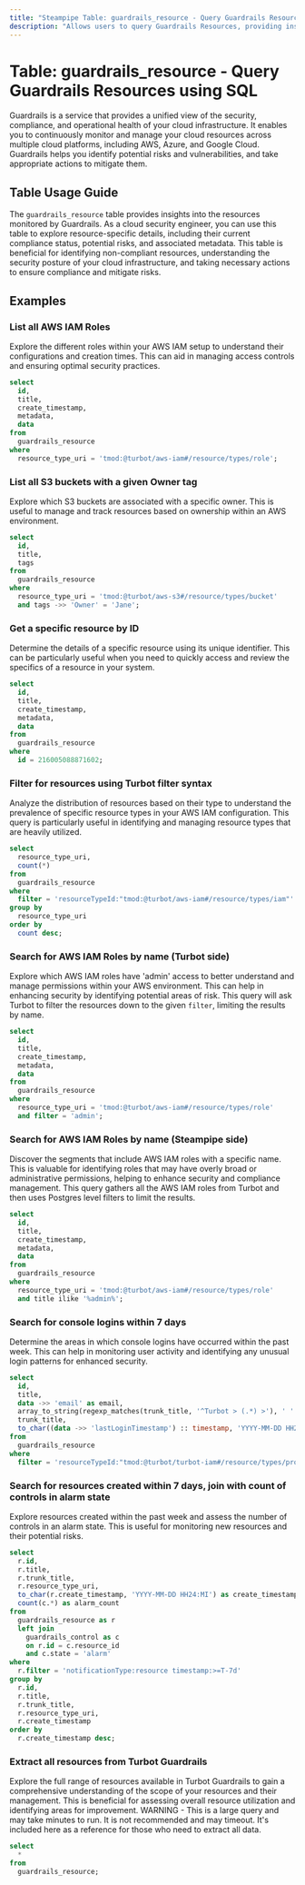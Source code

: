 ```yaml
---
title: "Steampipe Table: guardrails_resource - Query Guardrails Resources using SQL"
description: "Allows users to query Guardrails Resources, providing insights into the security, compliance, and operational risk of their cloud infrastructure."
---
```


# Table: guardrails_resource - Query Guardrails Resources using SQL

Guardrails is a service that provides a unified view of the security, compliance, and operational health of your cloud infrastructure. It enables you to continuously monitor and manage your cloud resources across multiple cloud platforms, including AWS, Azure, and Google Cloud. Guardrails helps you identify potential risks and vulnerabilities, and take appropriate actions to mitigate them.

## Table Usage Guide

The `guardrails_resource` table provides insights into the resources monitored by Guardrails. As a cloud security engineer, you can use this table to explore resource-specific details, including their current compliance status, potential risks, and associated metadata. This table is beneficial for identifying non-compliant resources, understanding the security posture of your cloud infrastructure, and taking necessary actions to ensure compliance and mitigate risks.

## Examples

### List all AWS IAM Roles
Explore the different roles within your AWS IAM setup to understand their configurations and creation times. This can aid in managing access controls and ensuring optimal security practices.

```sql
select
  id,
  title,
  create_timestamp,
  metadata,
  data
from
  guardrails_resource
where
  resource_type_uri = 'tmod:@turbot/aws-iam#/resource/types/role';
```

### List all S3 buckets with a given Owner tag
Explore which S3 buckets are associated with a specific owner. This is useful to manage and track resources based on ownership within an AWS environment.

```sql
select
  id,
  title,
  tags
from
  guardrails_resource
where
  resource_type_uri = 'tmod:@turbot/aws-s3#/resource/types/bucket'
  and tags ->> 'Owner' = 'Jane';
```

### Get a specific resource by ID
Determine the details of a specific resource using its unique identifier. This can be particularly useful when you need to quickly access and review the specifics of a resource in your system.

```sql
select
  id,
  title,
  create_timestamp,
  metadata,
  data
from
  guardrails_resource
where
  id = 216005088871602;
```

### Filter for resources using Turbot filter syntax
Analyze the distribution of resources based on their type to understand the prevalence of specific resource types in your AWS IAM configuration. This query is particularly useful in identifying and managing resource types that are heavily utilized.

```sql
select
  resource_type_uri,
  count(*)
from
  guardrails_resource
where
  filter = 'resourceTypeId:"tmod:@turbot/aws-iam#/resource/types/iam"'
group by
  resource_type_uri
order by
  count desc;
```

### Search for AWS IAM Roles by name (Turbot side)
Explore which AWS IAM roles have 'admin' access to better understand and manage permissions within your AWS environment. This can help in enhancing security by identifying potential areas of risk.
This query will ask Turbot to filter the resources down to the given `filter`,
limiting the results by name.


```sql
select
  id,
  title,
  create_timestamp,
  metadata,
  data
from
  guardrails_resource
where
  resource_type_uri = 'tmod:@turbot/aws-iam#/resource/types/role'
  and filter = 'admin';
```

### Search for AWS IAM Roles by name (Steampipe side)
Discover the segments that include AWS IAM roles with a specific name. This is valuable for identifying roles that may have overly broad or administrative permissions, helping to enhance security and compliance management.
This query gathers all the AWS IAM roles from Turbot and then uses Postgres
level filters to limit the results.


```sql
select
  id,
  title,
  create_timestamp,
  metadata,
  data
from
  guardrails_resource
where
  resource_type_uri = 'tmod:@turbot/aws-iam#/resource/types/role'
  and title ilike '%admin%';
```

### Search for console logins within 7 days
Determine the areas in which console logins have occurred within the past week. This can help in monitoring user activity and identifying any unusual login patterns for enhanced security.

```sql
select
  id,
  title,
  data ->> 'email' as email,
  array_to_string(regexp_matches(trunk_title, '^Turbot > (.*) >'), ' ' ) as "directory",
  trunk_title,
  to_char((data ->> 'lastLoginTimestamp') :: timestamp, 'YYYY-MM-DD HH24:MI') as "last_login"
from
  guardrails_resource
where
  filter = 'resourceTypeId:"tmod:@turbot/turbot-iam#/resource/types/profile" $.lastLoginTimestamp:>=T-7d';
```

### Search for resources created within 7 days, join with count of controls in alarm state
Explore resources created within the past week and assess the number of controls in an alarm state. This is useful for monitoring new resources and their potential risks.

```sql 
select
  r.id,
  r.title,
  r.trunk_title,
  r.resource_type_uri,
  to_char(r.create_timestamp, 'YYYY-MM-DD HH24:MI') as create_timestamp,
  count(c.*) as alarm_count 
from
  guardrails_resource as r 
  left join
    guardrails_control as c 
    on r.id = c.resource_id 
    and c.state = 'alarm' 
where
  r.filter = 'notificationType:resource timestamp:>=T-7d' 
group by
  r.id,
  r.title,
  r.trunk_title,
  r.resource_type_uri,
  r.create_timestamp 
order by
  r.create_timestamp desc;
```

### Extract all resources from Turbot Guardrails
Explore the full range of resources available in Turbot Guardrails to gain a comprehensive understanding of the scope of your resources and their management. This is beneficial for assessing overall resource utilization and identifying areas for improvement.
WARNING - This is a large query and may take minutes to run. It is not recommended and may timeout.
It's included here as a reference for those who need to extract all data.


```sql
select
  *
from
  guardrails_resource;
```